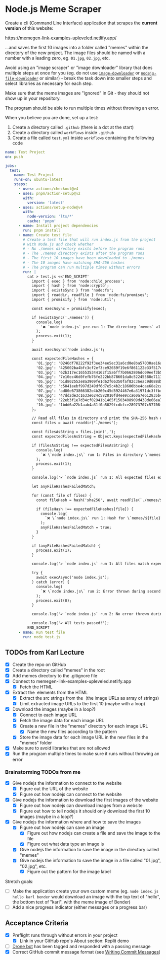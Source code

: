 # Node.js Meme Scraper

Create a cli (Command Line Interface) application that scrapes the **current version** of this website:

https://memegen-link-examples-upleveled.netlify.app/

...and saves the first 10 images into a folder called "memes" within the directory of the new project. The image files should be named with a number with a leading zero, eg. `01.jpg`, `02.jpg`, etc.

Avoid using an "image scraper" or "image downloader" library that does multiple steps at once for you (eg. do not use [`image-downloader`](https://www.npmjs.com/package/image-downloader) or [`nodejs-file-downloader`](https://www.npmjs.com/package/nodejs-file-downloader) or similar) - break the task down into smaller steps and select libraries as necessary for each step.

Make sure that the meme images are "ignored" in Git - they should not show up in your repository.

The program should be able to run multiple times without throwing an error.

When you believe you are done, set up a test:

1. Create a directory called `.github` (there is a dot at the start)
2. Create a directory called `workflows` inside `.github`
3. Create a file called `test.yml` inside `workflows` containing the following code

```yaml
name: Test Project
on: push

jobs:
  test:
    name: Test Project
    runs-on: ubuntu-latest
    steps:
      - uses: actions/checkout@v4
      - uses: pnpm/action-setup@v2
        with:
          version: 'latest'
      - uses: actions/setup-node@v4
        with:
          node-version: 'lts/*'
          cache: 'pnpm'
      - name: Install project dependencies
        run: pnpm install
      - name: Create test file
        # Create a test file that will run index.js from the project
        # with Node.js and check whether
        # - No ./memes directory exists before the program runs
        # - The ./memes directory exists after the program runs
        # - The first 10 images have been downloaded to ./memes
        # - The 10 images have matching SHA-256 hashes
        # - The program can run multiple times without errors
        run: |
          cat > test.js <<'END_SCRIPT'
            import { exec } from 'node:child_process';
            import { hash } from 'node:crypto';
            import { existsSync } from 'node:fs';
            import { readdir, readFile } from 'node:fs/promises';
            import { promisify } from 'node:util';

            const execAsync = promisify(exec);

            if (existsSync('./memes')) {
              console.log(
                '❌ `node index.js` pre-run 1: The directory `memes` already exists',
              );
              process.exit(1);
            }

            await execAsync('node index.js');

            const expectedFileHashes = {
              '01.jpg': '0246df78222f92f3ee34ee5ec31a6cd0e8ba57030ae16a2a2c3d662da3effaae',
              '02.jpg': '425002ba4bfc3cf2ef3ce92659f19e6f861122e33f517c9358219ed8f57f2fe1',
              '03.jpg': '62b317ec165535344162f15a6ff7b0662806dc09eef3b5d3e7021b611da32520',
              '04.jpg': '7e10ec46d0fefb76fe222bb878601da8c52245580e711151cb8ddbc1e992aa3b',
              '05.jpg': 'b1d802552e8a3909fe1d62f66350faf82c36eac9d088d50026116d933ab2f013',
              '06.jpg': 'c5041eebf997d249df6d7e5c4b2c18600bbe4cae68e2ca09415f624c53228407',
              '07.jpg': 'ad80e673866382e4b260c45d5924467e6a31971dc3ffb4a21a3d64e7825cb7cd',
              '08.jpg': '47dd2de3c1633e624c582010fd4ee9cca60a7e612835b4d89f98ca199da397d5',
              '09.jpg': '22eb3f1e7d34cf02941b1465f1503408909d438de66ea7db7f6eedfb6721419d',
              '10.jpg': '1bdd6a22b1aab4a31f0a5029fcdbfce28973707c57708f151593897485a3a67e',
            };

            // Read all files in directory and print the SHA-256 hash of each file
            const files = await readdir('./memes');

            const filesAsString = files.join(',');
            const expectedFilesAsString = Object.keys(expectedFileHashes).join(',');

            if (filesAsString !== expectedFilesAsString) {
              console.log(
                `❌ \`node index.js\` run 1: Files in directory \`memes\` (${filesAsString}) do not match expected files (${expectedFilesAsString})`,
              );
              process.exit(1);
            }

            console.log('✔️ `node index.js` run 1: All expected files exist');

            let anyFileHashesFailedMatch;

            for (const file of files) {
              const fileHash = hash('sha256', await readFile(`./memes/${file}`));

              if (fileHash !== expectedFileHashes[file]) {
                console.log(
                  `❌ \`node index.js\` run 1: Hash for \`memes/${file}\` ${fileHash} does not match expected hash ${expectedFileHashes[file]}`,
                );
                anyFileHashesFailedMatch = true;
              }
            }

            if (anyFileHashesFailedMatch) {
              process.exit(1);
            }

            console.log('✔️ `node index.js` run 1: All files match expected hashes');

            try {
              await execAsync('node index.js');
            } catch (error) {
              console.log(
                `❌ \`node index.js\` run 2: Error thrown during second run ("${error.message}")`,
              );
              process.exit(0);
            }

            console.log('✔️ `node index.js` run 2: No error thrown during second run');

            console.log('✔️ All tests passed!');
          END_SCRIPT
      - name: Run test file
        run: node test.js
```

## TODOs from Karl Lecture

- [x] Create the repo on GitHub
- [x] Create a directory called "memes" in the root
- [x] Add memes directory to the .gitignore file
- [x] Connect to memegen-link-examples-upleveled.netlify.app
  - [x] Fetch the HTML
- [x] Extract the <img> elements from the HTML
  - [x] Extract the src strings from the <img> (the image URLs as array of strings)
  - [x] Limit extracted image URLs to the first 10 (maybe with a loop)
- [x] Download the images (maybe in a loop?)
  - [x] Connect to each image URL
  - [x] Fetch the image data for each image URL
  - [x] Create a new file in the "memes" directory for each image URL
    - [x] Name the new files according to the pattern
  - [x] Store the image data for each image URL in the new files in the "memes" folder
- [x] Make sure to avoid libraries that are not allowed
- [x] Run the program multiple times to make sure it runs without throwing an error

### Brainstorming TODOs from me

- [x] Give nodejs the information to connect to the website
  - [x] Figure out the URL of the website
  - [x] Figure out how nodejs can connect to the website
- [x] Give nodejs the information to download the first images of the website
  - [x] Figure out how nodejs can download images from a website
  - [x] Figure out how to tell nodejs it should only download the first 10 images (maybe in a loop?)
- [x] Give nodejs the information where and how to save the images
  - [x] Figure out how nodejs can save an image
    - [x] Figure out how nodejs can create a file and save the image to the file
    - [x] Figure out what data type an image is
  - [x] Give nodejs the information to save the image in the directory called "memes"
  - [x] Give nodejs the information to save the image in a file called "01.jpg", "02.jpg", etc.
    - [x] Figure out the pattern for the image label

Stretch goals:

- [ ] Make the application create your own custom meme (eg. `node index.js hello karl bender` would download an image with the top text of "hello", the bottom text of "karl", with the meme image of Bender)
- [ ] Add a nice progress indicator (either messages or a progress bar)

## Acceptance Criteria

- [x] Preflight runs through without errors in your project
  - [x] Link in your GitHub repo's About section: Replit demo
- [ ] [Drone bot](https://learn.upleveled.io/pern-extensive-immersive/modules/cheatsheet-tasks/#upleveled-drone) has been tagged and responded with a passing message
- [x] Correct GitHub commit message format (see [Writing Commit Messages](https://learn.upleveled.io/pern-extensive-immersive/modules/cheatsheet-git-github/#writing-commit-messages))
